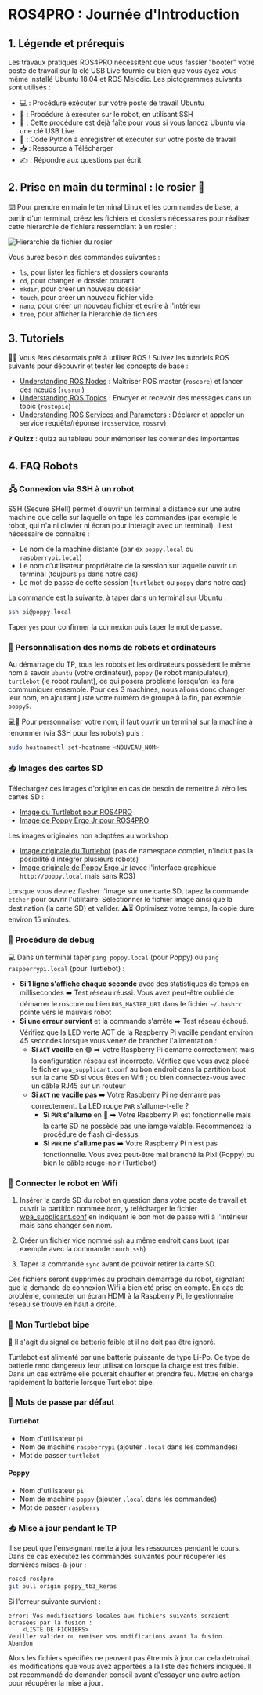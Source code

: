 # ROS4PRO : Journée d'Introduction
## 1. Légende et prérequis

Les travaux pratiques ROS4PRO nécessitent que vous fassier "booter" votre poste de travail sur la clé USB Live fournie ou bien que vous ayez vous même installé Ubuntu 18.04 et ROS Melodic. Les pictogrammes suivants sont utilisés :

* 💻 : Procédure exécuter sur votre poste de travail Ubuntu
* 🤖 : Procédure à exécuter sur le robot, en utilisant SSH
* 📀 : Cette procédure est déjà faîte pour vous si vous lancez Ubuntu via une clé USB Live
* 🐍 : Code Python à enregistrer et exécuter sur votre poste de travail
* 📥 : Ressource à Télécharger
* ✍ : Répondre aux questions par écrit

## 2. Prise en main du terminal : le rosier 🌹
⌨️ Pour prendre en main le terminal Linux et les commandes de base, à partir d'un terminal, créez les fichiers et dossiers nécessaires pour réaliser cette hierarchie de fichiers ressemblant à un rosier :

![Hierarchie de fichier du rosier](img/rosier.png)

Vous aurez besoin des commandes suivantes :
* `ls`, pour lister les fichiers et dossiers courants
* `cd`, pour changer le dossier courant
* `mkdir`, pour créer un nouveau dossier
* `touch`, pour créer un nouveau fichier vide
* `nano`, pour créer un nouveau fichier et écrire à l'intérieur
* `tree`, pour afficher la hierarchie de fichiers

## 3. Tutoriels

🧑‍🏫 Vous êtes désormais prêt à utiliser ROS ! Suivez les tutoriels ROS suivants pour découvrir et tester les concepts de base :

* [Understanding ROS Nodes](http://wiki.ros.org/ROS/Tutorials/UnderstandingNodes) : Maîtriser ROS master (`roscore`) et lancer des nœuds (`rosrun`)
* [Understanding ROS Topics](http://wiki.ros.org/ROS/Tutorials/UnderstandingTopics) : Envoyer et recevoir des messages dans un topic (`rostopic`)
* [Understanding ROS Services and Parameters](http://wiki.ros.org/ROS/Tutorials/UnderstandingServicesParams) : Déclarer et appeler un service requête/réponse (`rosservice`, `rossrv`)

❓ **Quizz** : quizz au tableau pour mémoriser les commandes importantes

## 4. FAQ Robots
### 🖧 Connexion via SSH à un robot
SSH (Secure SHell) permet d'ouvrir un terminal à distance sur une autre machine que celle sur laquelle on tape les commandes (par exemple le robot, qui n'a ni clavier ni écran pour interagir avec un terminal). Il est nécessaire de connaître :
* Le nom de la machine distante (par ex `poppy.local` ou `raspberrypi.local`)
* Le nom d'utilisateur propriétaire de la session sur laquelle ouvrir un terminal (toujours `pi` dans notre cas)
* Le mot de passe de cette session (`turtlebot` ou `poppy` dans notre cas)

La commande est la suivante, à taper dans un terminal sur Ubuntu :
```bash
ssh pi@poppy.local
```
Taper `yes` pour confirmer la connexion puis taper le mot de passe. 

### 🌈 Personnalisation des noms de robots et ordinateurs

Au démarrage du TP, tous les robots et les ordinateurs possèdent le même nom à savoir `ubuntu` (votre ordinateur), `poppy` (le robot manipulateur), `turtlebot` (le robot roulant), ce qui posera problème lorsqu'on les fera communiquer ensemble. Pour ces 3 machines, nous allons donc changer leur nom, en ajoutant juste votre numéro de groupe à la fin, par exemple `poppy5`.

💻🤖 Pour personnaliser votre nom, il faut ouvrir un terminal sur la machine à renommer (via SSH pour les robots) puis :
```bash
sudo hostnamectl set-hostname <NOUVEAU_NOM>
```

### 📥 Images des cartes SD
Téléchargez ces images d'origine en cas de besoin de remettre à zéro les cartes SD :
* [Image du Turtlebot pour ROS4PRO](https://github.com/ros4pro/turtlebot3/releases/download/1.0/turtlebot3-ros4pro.7z)
* [Image de Poppy Ergo Jr pour ROS4PRO](https://github.com/poppy-project/poppy_controllers/releases/download/v1.0/poppy-ergo-jr-ros-melodic.img.zip)

Les images originales non adaptées au workshop :
* [Image originale du Turtlebot](http://www.robotis.com/service/download.php?no=1738) (pas de namespace complet, n'inclut pas la posibilité d'intégrer plusieurs robots)
* [Image originale de Poppy Ergo Jr](https://github.com/poppy-project/poppy-ergo-jr/releases/download/2.0.0/2017-04-06-poppy-ergo-jr.img.zip) (avec l'interface graphique `http://poppy.local` mais sans ROS)

Lorsque vous devrez flasher l'image sur une carte SD, tapez la commande `etcher` pour ouvrir l'utilitaire. Sélectionner le fichier image ainsi que la destination (la carte SD) et valider. ⚠️⏳ Optimisez votre temps, la copie dure environ 15 minutes.

### 🔧 Procédure de debug
💻 Dans un terminal taper `ping poppy.local` (pour Poppy) ou `ping raspberrypi.local` (pour Turtlebot) :

  * **Si 1 ligne s'affiche chaque seconde** avec des statistiques de temps en millisecondes ➡️ Test réseau réussi. Vous avez peut-être oublié de démarrer le roscore ou bien `ROS_MASTER_URI` dans le fichier `~/.bashrc` pointe vers le mauvais robot
  * **Si une erreur survient** et la commande s'arrête ➡️ Test réseau échoué. Vérifiez que la LED verte ACT de la Raspberry Pi vacille pendant environ 45 secondes lorsque vous venez de brancher l'alimentation :
    * **Si `ACT` vacille** en 🟢 ➡️ Votre Raspberry Pi démarre correctement mais la configuration réseau est incorrecte. Vérifiez que vous avez placé le fichier `wpa_supplicant.conf` au bon endroit dans la partition `boot` sur la carte SD si vous êtes en Wifi ; ou bien connectez-vous avec un câble RJ45 sur un routeur
    * **Si `ACT` ne vacille pas** ➡️ Votre Raspberry Pi ne démarre pas correctement. La LED rouge `PWR` s'allume-t-elle ?
      * **Si `PWR` s'allume** en 🔴 ➡️ Votre Raspberry Pi est fonctionnelle mais la carte SD ne possède pas une iamge valable. Recommencez la procédure de flash ci-dessus.
      * **Si `PWR` ne s'allume pas** ➡️ Votre Raspberry Pi  n'est pas fonctionnelle. Vous avez peut-être mal branché la Pixl (Poppy) ou bien le câble rouge-noir (Turtlebot)

### 📡 Connecter le robot en Wifi
1. Insérer la carde SD du robot en question dans votre poste de travail et ouvrir la partition nommée `boot`, y télécharger le fichier [wpa_supplicant.conf](files/wpa_supplicant.conf) en indiquant le bon mot de passe wifi à l'intérieur mais sans changer son nom.

2. Créer un fichier vide nommé `ssh` au même endroit dans `boot` (par exemple avec la commande `touch ssh`)

3. Taper la commande `sync` avant de pouvoir retirer la carte SD.

Ces fichiers seront supprimés au prochain démarrage du robot, signalant que la demande de connexion Wifi a bien été prise en compte. En cas de problème, connecter un écran HDMI à la Raspberry Pi, le gestionnaire réseau se trouve en haut à droite.

### 🔔 Mon Turtlebot bipe
🔋 Il s'agit du signal de batterie faible et il ne doit pas être ignoré.

Turtlebot est alimenté par une batterie puissante de type Li-Po. Ce type de batterie rend dangereux leur utilisation lorsque la charge est très faible. Dans un cas extrême elle pourrait chauffer et prendre feu. Mettre en charge rapidement la batterie lorsque Turtlebot bipe.

### 🔑 Mots de passe par défaut
#### Turtlebot
* Nom d'utilisateur `pi`
* Nom de machine `raspberrypi` (ajouter `.local` dans les commandes)
* Mot de passer `turtlebot`

#### Poppy
* Nom d'utilisateur `pi`
* Nom de machine `poppy` (ajouter `.local` dans les commandes)
* Mot de passer `raspberry`

### 📥 Mise à jour pendant le TP
Il se peut que l'enseignant mette à jour les ressources pendant le cours. Dans ce cas exécutez les commandes suivantes pour récupérer les dernières mises-à-jour :
```bash
roscd ros4pro
git pull origin poppy_tb3_keras
```
Si l'erreur suivante survient :
```
error: Vos modifications locales aux fichiers suivants seraient écrasées par la fusion :
	<LISTE DE FICHIERS>
Veuillez valider ou remiser vos modifications avant la fusion.
Abandon
```
Alors les fichiers spécifiés ne peuvent pas être mis à jour car cela détruirait les modifications que vous avez apportées à la liste des fichiers indiquée. Il est recommandé de demander conseil avant d'essayer une autre action pour récupérer la mise à jour.
